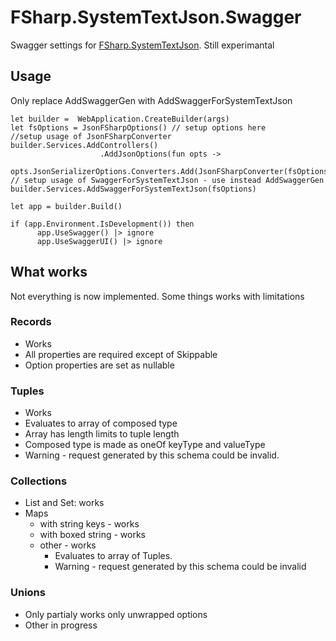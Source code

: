 # FSharp.SystemTextJson.Swagger

Swagger settings for [FSharp.SystemTextJson](https://github.com/Tarmil/FSharp.SystemTextJson).
Still experimantal

## Usage
Only replace AddSwaggerGen with AddSwaggerForSystemTextJson
```F#
let builder =  WebApplication.CreateBuilder(args)
let fsOptions = JsonFSharpOptions() // setup options here 
//setup usage of JsonFSharpConverter                
builder.Services.AddControllers()
                    .AddJsonOptions(fun opts ->
                        opts.JsonSerializerOptions.Converters.Add(JsonFSharpConverter(fsOptions))) 
// setup usage of SwaggerForSystemTextJson - use instead AddSwaggerGen 
builder.Services.AddSwaggerForSystemTextJson(fsOptions)
        
let app = builder.Build()
        
if (app.Environment.IsDevelopment()) then
      app.UseSwagger() |> ignore
      app.UseSwaggerUI() |> ignore
```

## What works
Not everything is now implemented. Some things works with limitations


### Records
- Works
- All properties are required except of Skippable
- Option properties are set as nullable


### Tuples
- Works
- Evaluates to array of composed type
- Array has length limits to tuple length
- Composed type is made as oneOf keyType and valueType
- Warning - request generated by this schema could be invalid. 

### Collections

- List and Set: works
- Maps
  - with string keys - works
  - with boxed string - works
  - other - works
    - Evaluates to array of Tuples.
    - Warning - request generated by this schema could be invalid

    

### Unions
- Only partialy works only unwrapped options
- Other in progress